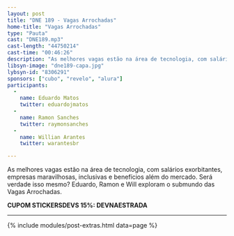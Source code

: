 ```yaml
---
layout: post
title: "DNE 189 - Vagas Arrochadas"
home-title: "Vagas Arrochadas"
type: "Pauta"
cast: "DNE189.mp3"
cast-length: "44750214"
cast-time: "00:46:26"
description: "As melhores vagas estão na área de tecnologia, com salários exorbitantes, empresas maravilhosas, inclusivas e benefícios além do mercado. Será verdade isso mesmo? Eduardo, Ramon e Will exploram o submundo das Vagas Arrochadas."
libsyn-image: "dne189-capa.jpg"
lybsyn-id: "8306291"
sponsors: ["cubo", "revelo", "alura"]
participants:
  -
    name: Eduardo Matos
    twitter: eduardojmatos
  -
    name: Ramon Sanches
    twitter: raymonsanches
  -
    name: Willian Arantes
    twitter: warantesbr

---
```


As melhores vagas estão na área de tecnologia, com salários exorbitantes, empresas maravilhosas, inclusivas e benefícios além do mercado. Será verdade isso mesmo? Eduardo, Ramon e Will exploram o submundo das Vagas Arrochadas.

<strong>CUPOM STICKERSDEVS 15%: DEVNAESTRADA</strong>

---

{% include modules/post-extras.html data=page %}
